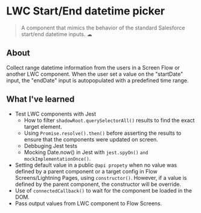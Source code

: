 # LWC Start/End datetime picker

> A component that mimics the behavior of the standard Salesforce start/end datetime inputs. ☁

## About

Collect range datetime information from the users in a Screen Flow or another LWC component.
When the user set a value on the "startDate" input, the "endDate" input is autopopulated with a predefined time range.


## What I've learned

- Test LWC components with Jest
  - How to filter `shadowRoot.querySelectorAll()` results to find the exact target element.
  - Using `Promise.resolve().then()` before asserting the results to ensure that the components were updated on screen.
  - Debbuging Jest tests
  - Mocking Date.now() in Jest with `jest.spyOn()` `and mockImplementationOnce()`.
- Setting default value in a public `@api propety` when no value was defined by a parent component or a target config in Flow Screens/Lightning Pages, using `constructor()`. However, if a value is defined by the parent component, the constructor will be override.
- Use of `connectedCallback()` to wait for the component be loaded in the DOM.
- Pass output values from LWC component to Flow Screens.